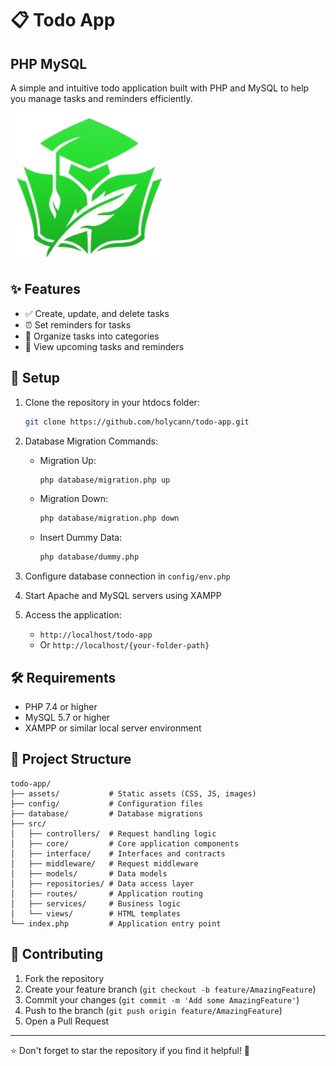 # 📋 Todo App
## PHP MySQL

A simple and intuitive todo application built with PHP and MySQL to help you manage tasks and reminders efficiently.

![Project Logo](assets/images/logo/logo.png)

## ✨ Features

- ✅ Create, update, and delete tasks
- ⏰ Set reminders for tasks
- 📂 Organize tasks into categories
- 📅 View upcoming tasks and reminders

## 🚀 Setup

1. Clone the repository in your htdocs folder:
   ```bash
   git clone https://github.com/holycann/todo-app.git
   ```

2. Database Migration Commands:
   - Migration Up:
     ```bash
     php database/migration.php up
     ```
   - Migration Down:
     ```bash
     php database/migration.php down
     ```
   - Insert Dummy Data:
     ```bash
     php database/dummy.php
     ```

3. Configure database connection in `config/env.php`

4. Start Apache and MySQL servers using XAMPP

5. Access the application:
   - `http://localhost/todo-app`
   - Or `http://localhost/{your-folder-path}`

## 🛠️ Requirements

- PHP 7.4 or higher
- MySQL 5.7 or higher
- XAMPP or similar local server environment

## 📂 Project Structure

```
todo-app/
├── assets/           # Static assets (CSS, JS, images)
├── config/           # Configuration files
├── database/         # Database migrations
├── src/
│   ├── controllers/  # Request handling logic
│   ├── core/         # Core application components
│   ├── interface/    # Interfaces and contracts
│   ├── middleware/   # Request middleware
│   ├── models/       # Data models
│   ├── repositories/ # Data access layer
│   ├── routes/       # Application routing
│   ├── services/     # Business logic
│   └── views/        # HTML templates
└── index.php         # Application entry point
```

## 🤝 Contributing

1. Fork the repository
2. Create your feature branch (`git checkout -b feature/AmazingFeature`)
3. Commit your changes (`git commit -m 'Add some AmazingFeature'`)
4. Push to the branch (`git push origin feature/AmazingFeature`)
5. Open a Pull Request

---

⭐ Don't forget to star the repository if you find it helpful! 🌟 